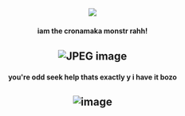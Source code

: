 ## <p align="center">![](https://komarev.com/ghpvc/?username=kolcheks&label=★+hi!+&color=9F2B68)

#### <p align="center"> iam the cronamaka monstr rahh!

## <p align="center">![JPEG image](https://github.com/user-attachments/assets/669d91cc-fdec-4ce0-9751-c64203ca65ea)

#### <p align="center"> you're odd seek help thats exactly y i have it bozo
## <p align="center">![image](https://github.com/user-attachments/assets/beebdfb6-1c67-49c7-9190-d112acc4f6c3)


